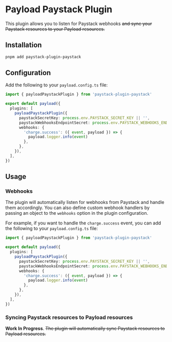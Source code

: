 # Payload Paystack Plugin

This plugin allows you to listen for Paystack webhooks ~~and sync your Paystack resources to your Payload resources.~~

## Installation

```bash
pnpm add paystack-plugin-paystack 
```

## Configuration

Add the following to your `payload.config.ts` file:

```ts
import { payloadPaystackPlugin } from 'paystack-plugin-paystack'

export default payload({
  plugins: [
    payloadPaystackPlugin({
      paystackSecretKey: process.env.PAYSTACK_SECRET_KEY || '',
      paystackWebhooksEndpointSecret: process.env.PAYSTACK_WEBHOOKS_ENDPOINT_SECRET || '',
      webhooks: {
        'charge.success': ({ event, payload }) => {
          payload.logger.info(event)
        },
      },
    }),
  ],
})
```

## Usage

### Webhooks

The plugin will automatically listen for webhooks from Paystack and handle them accordingly. You can also define custom webhook handlers by passing an object to the `webhooks` option in the plugin configuration.

For example, if you want to handle the `charge.success` event, you can add the following to your `payload.config.ts` file:

```ts
import { payloadPaystackPlugin } from 'paystack-plugin-paystack'

export default payload({
  plugins: [
    payloadPaystackPlugin({
      paystackSecretKey: process.env.PAYSTACK_SECRET_KEY || '',
      paystackWebhooksEndpointSecret: process.env.PAYSTACK_WEBHOOKS_ENDPOINT_SECRET || '',
      webhooks: {
        'charge.success': ({ event, payload }) => {
          payload.logger.info(event)
        },
      },
    }),
  ],
})
```

### Syncing Paystack resources to Payload resources

**Work In Progress**. ~~The plugin will automatically sync Paystack resources to Payload resources.~~